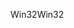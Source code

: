 <span data-ttu-id="18785-101">Win32</span><span class="sxs-lookup"><span data-stu-id="18785-101">Win32</span></span>